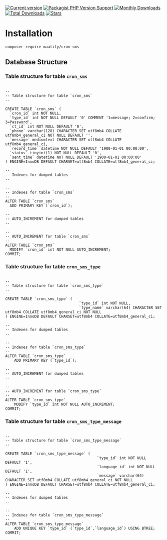 [![Current version](https://img.shields.io/packagist/v/maatify/cron-sms)][pkg]
[![Packagist PHP Version Support](https://img.shields.io/packagist/php-v/maatify/cron-sms)][pkg]
[![Monthly Downloads](https://img.shields.io/packagist/dm/maatify/cron-sms)][pkg-stats]
[![Total Downloads](https://img.shields.io/packagist/dt/maatify/cron-sms)][pkg-stats]
[![Stars](https://img.shields.io/packagist/stars/maatify/cron-sms)](https://github.com/maatify/CronSms/stargazers)

[pkg]: <https://packagist.org/packages/maatify/cron-sms>
[pkg-stats]: <https://packagist.org/packages/maatify/routee/cron-sms>
# Installation

```shell
composer require maatify/cron-sms
```


## Database Structure

### Table structure for table `cron_sms`
```MYSQL

--
-- Table structure for table `cron_sms`
--

CREATE TABLE `cron_sms` (
  `cron_id` int NOT NULL,
  `type_id` int NOT NULL DEFAULT '0' COMMENT '1=message; 2=confirm; 3=Password',
  `ct_id` int NOT NULL DEFAULT '0',
  `phone` varchar(128) CHARACTER SET utf8mb4 COLLATE utf8mb4_general_ci NOT NULL DEFAULT '',
  `message` mediumtext CHARACTER SET utf8mb4 COLLATE utf8mb4_general_ci,
  `record_time` datetime NOT NULL DEFAULT '1900-01-01 00:00:00',
  `status` tinyint(1) NOT NULL DEFAULT '0',
  `sent_time` datetime NOT NULL DEFAULT '1900-01-01 00:00:00'
) ENGINE=InnoDB DEFAULT CHARSET=utf8mb4 COLLATE=utf8mb4_general_ci;

--
-- Indexes for dumped tables
--

--
-- Indexes for table `cron_sms`
--
ALTER TABLE `cron_sms`
  ADD PRIMARY KEY (`cron_id`);

--
-- AUTO_INCREMENT for dumped tables
--

--
-- AUTO_INCREMENT for table `cron_sms`
--
ALTER TABLE `cron_sms`
  MODIFY `cron_id` int NOT NULL AUTO_INCREMENT;
COMMIT;
```

### Table structure for table `cron_sms_type`
```MYSQL

--
-- Table structure for table `cron_sms_type`
--

CREATE TABLE `cron_sms_type` (
                                 `type_id` int NOT NULL,
                                 `type_name` varchar(64) CHARACTER SET utf8mb4 COLLATE utf8mb4_general_ci NOT NULL
) ENGINE=InnoDB DEFAULT CHARSET=utf8mb4 COLLATE=utf8mb4_general_ci;

--
-- Indexes for dumped tables
--

--
-- Indexes for table `cron_sms_type`
--
ALTER TABLE `cron_sms_type`
    ADD PRIMARY KEY (`type_id`);

--
-- AUTO_INCREMENT for dumped tables
--

--
-- AUTO_INCREMENT for table `cron_sms_type`
--
ALTER TABLE `cron_sms_type`
    MODIFY `type_id` int NOT NULL AUTO_INCREMENT;
COMMIT;
```

### Table structure for table `cron_sms_type_message`
```MYSQL

--
-- Table structure for table `cron_sms_type_message`
--

CREATE TABLE `cron_sms_type_message` (
                                         `type_id` int NOT NULL DEFAULT '1',
                                         `language_id` int NOT NULL DEFAULT '1',
                                         `message` varchar(64) CHARACTER SET utf8mb4 COLLATE utf8mb4_general_ci NOT NULL
) ENGINE=InnoDB DEFAULT CHARSET=utf8mb4 COLLATE=utf8mb4_general_ci;

--
-- Indexes for dumped tables
--

--
-- Indexes for table `cron_sms_type_message`
--
ALTER TABLE `cron_sms_type_message`
    ADD UNIQUE KEY `type_id` (`type_id`,`language_id`) USING BTREE;
COMMIT;
```